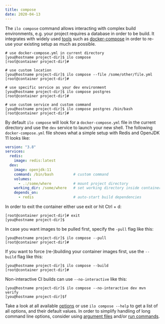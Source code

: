 ```yaml
---
title: compose
date: 2020-04-13
---
```


The `ilo compose` command allows interacting with complex build environments, e.g. your project requires a database in order to be build. It integrates with widely used [tools](./runtimes) such as [docker-compose](https://docs.docker.com/compose/) in order to re-use your existing setup as much as possible.

```shell script
# use docker-compose.yml in current directory
[you@hostname project-dir]$ ilo compose
[root@container project-dir]#

# use custom location
[you@hostname project-dir]$ ilo compose --file /some/other/file.yml
[root@container project-dir]#

# use specific service as your dev environment
[you@hostname project-dir]$ ilo compose postgres
[root@container project-dir]#

# use custom service and custom command
[you@hostname project-dir]$ ilo compose postgres /bin/bash
[root@container project-dir]#
```

By default `ilo compose` will look for a `docker-compose.yml` file in the current directory and use the `dev` service to launch your new shell. The following `docker-compose.yml` file shows what a simple setup with Redis and OpenJDK 11 looks like:

```yaml
version: "3.8"
services:
  redis:
    image: redis:latest
  dev:
    image: openjdk:11
    command: /bin/bash         # custom command
    volumes:
      - .:/some/where          # mount project directory
    working_dir: /some/where   # set working directory inside container
    depends_on:
      - redis                  # auto-start build dependencies
```

In order to exit the container either use exit or hit Ctrl + d:

```shell script
[root@container project-dir]# exit
[you@hostname project-dir]$
```

In case you want images to be pulled first, specify the `-pull` flag like this:

```shell script
[you@hostname project-dir]$ ilo compose --pull
[root@container project-dir]#
```

If you want to force (re-)building your container images first, use the `--build` flag like this:

```shell script
[you@hostname project-dir]$ ilo compose --build
[root@container project-dir]#
```

Non-interactive CI builds can use `--no-interactive` like this:

```shell script
[you@hostname project-dir]$ ilo compose --no-interactive dev mvn verify
[you@hostname project-dir]$f
```

Take a look at all available [options](./options) or use `ilo compose --help` to get a list of all options, and their default values. In order to simplify handling of long command line options, consider using [argument files](../usage/argument-files) and/or [run commands](../usage/run-commands).
